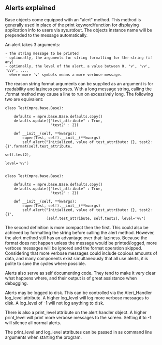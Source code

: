 Alerts explained
----------------
Base objects come equipped with an "alert" method. This method is generally
used in place of the print keyword/function for displaying application info
to users via sys.stdout. The objects instance name will be prepended to the
message automatically.
 
An alert takes 3 arguments: 
    
    - the string message to be printed
    - optionally, the arguments for string formatting for the string (if any)
    - optionally, the level of the alert, a value between 0, 'v', 'vv', 'vvv', ...,
      where more 'v' symbols means a more verbose message. 
      
The reason string format arguments can be supplied as an argument is for 
readability and laziness purposes. With a long message string, calling the
.format method may cause a line to run on excessively long. The following two
are equivalent:
    
    class Test(mpre.base.Base):
        
        defaults = mpre.base.Base.defaults.copy()
        defaults.update({"test_attribute" : True,
                         "test2" : 2})
        
        def __init__(self, **kwargs):
            super(Test, self).__init__(**kwargs)
            self.alert("Initialized, value of test_attribute: {}, test2: {}".format(self.test_attribute, 
                                                                                    self.test2),
                                                                                    level='vv')
                                                                                    
                                                                                    
    class Test(mpre.base.Base):
        
        defaults = mpre.base.Base.defaults.copy()
        defaults.update({"test_attribute" : True,
                         "test2" : 2})
        
        def __init__(self, **kwargs):
            super(Test, self).__init__(**kwargs)
            self.alert("Initialized, value of test_attribute: {}, test2: {}",
                       (self.test_attribute, self.test2), level='vv')
                       
                       
The second definition is more compact then the first. This could also be 
achieved by formatting the string before calling the alert method. However,
the alert method still has an advantage over that: laziness. Because the 
format does not happen unless the message would be printed/logged,
more verbose messages will be ignored and the format operation skipped.
Considering that more verbose messages could include copious amounts of data,
and many components exist simultaneously that all use alerts, it is polite to
save the cycles where possible.

Alerts also serve as self documenting code. They tend to make it very clear
what happens where, and their output is of great assistance when debugging. 

Alerts may be logged to disk. This can be controlled via the Alert_Handler
log_level attribute. A higher log_level will log more verbose messages to disk.
A log_level of -1 will not log anything to disk.

There is also a print_level attribute on the alert handler object. A higher
print_level will print more verbose messages to the screen. Setting it to -1
will silence all normal alerts. 

The print_level and log_level attributes can be passed in as command line
arguments when starting the program.